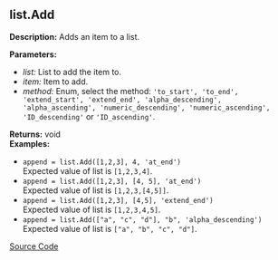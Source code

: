 ## list.Add  
  
  
**Description:** Adds an item to a list.  
  
**Parameters:**  
  * *list:* List to add the item to.  
  * *item:* Item to add.  
  * *method:* Enum, select the method: `'to_start', 'to_end', 'extend_start', 'extend_end',
'alpha_descending', 'alpha_ascending', 'numeric_descending', 'numeric_ascending',
'ID_descending'` or `'ID_ascending'`.  
  
**Returns:** void  
**Examples:**  
  * `append = list.Add([1,2,3], 4, 'at_end')`  
    Expected value of list is `[1,2,3,4]`.  
  * `append = list.Add([1,2,3], [4, 5], 'at_end')`  
    Expected value of list is `[1,2,3,[4,5]]`.  
  * `append = list.Add([1,2,3], [4,5], 'extend_end')`  
    Expected value of list is `[1,2,3,4,5]`.  
  * `append = list.Add(["a", "c", "d"], "b", 'alpha_descending')`  
    Expected value of list is `["a", "b", "c", "d"]`.
  

[Source Code](https://github.com/design-automation/mobius-sim-funcs/blob/main/src/modules/functions/list/Add.ts) 